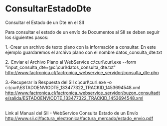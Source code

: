 # ConsultarEstadoDte
Consultar el Estado de un Dte en el SII

Para consultar el estado de un envío de Documentos al SII se deben seguir los siguientes pasos:

1.-Crear un archivo de texto plano con la información a consultar.
En este ejemplo guardaremos el archivo plano con el nombre datos_consulta_dte.txt

2.-Enviar el Archivo Plano al WebService
c:\curl\curl.exe --form "input_consulta_dte=@c:\curl\datos_consulta_dte.txt" http://www.factronica.cl/factronica_webservice_servidor/consulta_dte.php

3.-Recuperar la Respuesta del SII
c:\curl\curl.exe -o c:\curl\ESTADOENVIODTE_133477322_TRACKID_1453694548.xml http://www.factronica.cl/factronica_webservice_servidor/buzon_consultadte/salida/ESTADOENVIODTE_133477322_TRACKID_1453694548.xml

<br>Link al Manual del SII - WebService Consulta Estado de un Envío
<br>http://www.sii.cl/factura_electronica/factura_mercado/estado_envio.pdf
